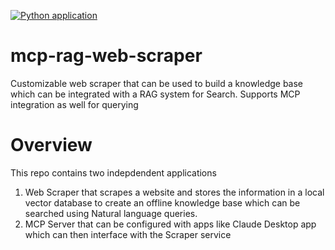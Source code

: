 [![Python application](https://github.com/arunjeyaprasad/mcp-rag-web-scraper/actions/workflows/python-app.yml/badge.svg)](https://github.com/arunjeyaprasad/mcp-rag-web-scraper/actions/workflows/python-app.yml)
# mcp-rag-web-scraper

Customizable web scraper that can be used to build a knowledge base which can be integrated with a RAG system for Search. Supports MCP integration as well for querying

# Overview

This repo contains two indepdendent applications
1) Web Scraper that scrapes a website and stores the information in a local vector database to create an offline knowledge base which can be searched using Natural language queries.
2) MCP Server that can be configured with apps like Claude Desktop app which can then interface with the Scraper service
